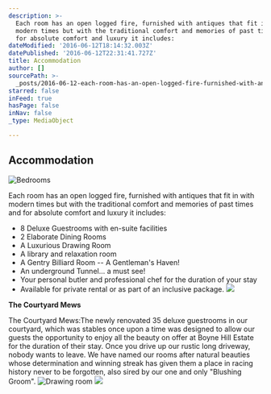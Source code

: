 ```yaml
---
description: >-
  Each room has an open logged fire, furnished with antiques that fit in with
  modern times but with the traditional comfort and memories of past times and
  for absolute comfort and luxury it includes:
dateModified: '2016-06-12T18:14:32.003Z'
datePublished: '2016-06-12T22:31:41.727Z'
title: Accommodation
author: []
sourcePath: >-
  _posts/2016-06-12-each-room-has-an-open-logged-fire-furnished-with-antiques-t.md
starred: false
inFeed: true
hasPage: false
inNav: false
_type: MediaObject

---
```

## Accommodation
![Bedrooms](https://the-grid-user-content.s3-us-west-2.amazonaws.com/ff192167-9cad-4a39-bc74-fe5f6a9de805.jpg)

Each room has an open logged fire, furnished with antiques that fit in with modern times but with the traditional comfort and memories of past times and for absolute comfort and luxury it includes:

* 8 Deluxe Guestrooms with en-suite facilities
* 2 Elaborate Dining Rooms
* A Luxurious Drawing Room
* A library and relaxation room
* A Gentry Billiard Room -- A Gentleman's Haven!
* An underground Tunnel... a must see!
* Your personal butler and professional chef for the duration of your stay
* Available for private rental or as part of an inclusive package.
![](https://the-grid-user-content.s3-us-west-2.amazonaws.com/76cc7eaf-f1a8-4825-b66c-1d28ec235948.jpg)

**The Courtyard Mews**

The Courtyard Mews:The newly renovated 35 deluxe guestrooms in our courtyard, which was stables once upon a time was designed to allow our guests the opportunity to enjoy all the beauty on offer at Boyne Hill Estate for the duration of their stay. Once you drive up our rustic long driveway, nobody wants to leave. We have named our rooms after natural beauties whose determination and winning streak has given them a place in racing history never to be forgotten, also sired by our one and only "Blushing Groom".
![Drawing room](https://the-grid-user-content.s3-us-west-2.amazonaws.com/818a317b-e92f-4094-a956-3647fa6206f9.jpg)
![](https://the-grid-user-content.s3-us-west-2.amazonaws.com/fe4e1142-0175-455f-9837-5e137900f6ff.jpg)